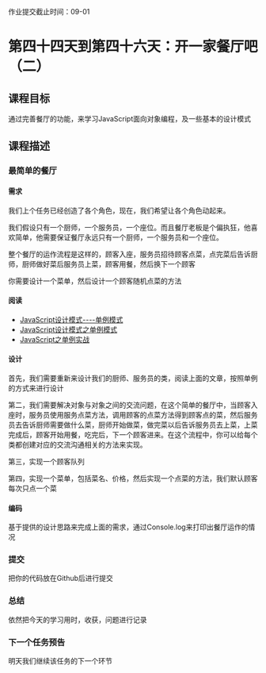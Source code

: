 作业提交截止时间：09-01

# 第四十四天到第四十六天：开一家餐厅吧（二）

## 课程目标

通过完善餐厅的功能，来学习JavaScript面向对象编程，及一些基本的设计模式

## 课程描述

### 最简单的餐厅

#### 需求

我们上个任务已经创造了各个角色，现在，我们希望让各个角色动起来。

我们假设只有一个厨师，一个服务员，一个座位。而且餐厅老板是个偏执狂，他喜欢简单，他需要保证餐厅永远只有一个厨师，一个服务员和一个座位。

整个餐厅的运作流程是这样的，顾客入座，服务员招待顾客点菜，点完菜后告诉厨师，厨师做好菜后服务员上菜，顾客用餐，然后换下一个顾客

你需要设计一个菜单，然后设计一个顾客随机点菜的方法

#### 阅读

  * [JavaScript设计模式----单例模式](https://blog.csdn.net/yisuowushinian/article/details/52003127)
  * [JavaScript设计模式之单例模式](https://www.cnblogs.com/cangowu/p/5062130.html)
  * [JavaScript之单例实战](https://www.cnblogs.com/giggle/p/5452271.html)

#### 设计

首先，我们需要重新来设计我们的厨师、服务员的类，阅读上面的文章，按照单例的方式来进行设计

第二，我们需要解决对象与对象之间的交流问题，在这个简单的餐厅中，当顾客入座时，服务员使用服务点菜方法，调用顾客的点菜方法得到顾客点的菜，然后服务员去告诉厨师需要做什么菜，厨师开始做菜，做完菜以后告诉服务员去上菜，上菜完成后，顾客开始用餐，吃完后，下一个顾客进来。在这个流程中，你可以给每个类都创建对应的交流沟通相关的方法来实现。

第三，实现一个顾客队列

第四，实现一个菜单，包括菜名、价格，然后实现一个点菜的方法，我们默认顾客每次只点一个菜

#### 编码

基于提供的设计思路来完成上面的需求，通过Console.log来打印出餐厅运作的情况

### 提交

把你的代码放在Github后进行提交

### 总结

依然把今天的学习用时，收获，问题进行记录

### 下一个任务预告

明天我们继续该任务的下一个环节

